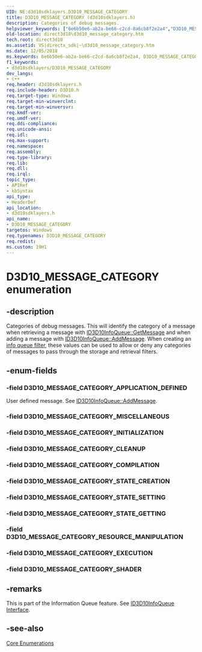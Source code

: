 ```yaml
---
UID: NE:d3d10sdklayers.D3D10_MESSAGE_CATEGORY
title: D3D10_MESSAGE_CATEGORY (d3d10sdklayers.h)
description: Categories of debug messages.
helpviewer_keywords: ["6e6b50e6-ab2a-be66-c2cd-8a6cb8f2e2a4","D3D10_MESSAGE_CATEGORY","D3D10_MESSAGE_CATEGORY enumeration [Direct3D 10]","D3D10_MESSAGE_CATEGORY_APPLICATION_DEFINED","D3D10_MESSAGE_CATEGORY_CLEANUP","D3D10_MESSAGE_CATEGORY_COMPILATION","D3D10_MESSAGE_CATEGORY_EXECUTION","D3D10_MESSAGE_CATEGORY_INITIALIZATION","D3D10_MESSAGE_CATEGORY_MISCELLANEOUS","D3D10_MESSAGE_CATEGORY_RESOURCE_MANIPULATION","D3D10_MESSAGE_CATEGORY_STATE_CREATION","D3D10_MESSAGE_CATEGORY_STATE_GETTING","D3D10_MESSAGE_CATEGORY_STATE_SETTING","d3d10sdklayers/D3D10_MESSAGE_CATEGORY","d3d10sdklayers/D3D10_MESSAGE_CATEGORY_APPLICATION_DEFINED","d3d10sdklayers/D3D10_MESSAGE_CATEGORY_CLEANUP","d3d10sdklayers/D3D10_MESSAGE_CATEGORY_COMPILATION","d3d10sdklayers/D3D10_MESSAGE_CATEGORY_EXECUTION","d3d10sdklayers/D3D10_MESSAGE_CATEGORY_INITIALIZATION","d3d10sdklayers/D3D10_MESSAGE_CATEGORY_MISCELLANEOUS","d3d10sdklayers/D3D10_MESSAGE_CATEGORY_RESOURCE_MANIPULATION","d3d10sdklayers/D3D10_MESSAGE_CATEGORY_STATE_CREATION","d3d10sdklayers/D3D10_MESSAGE_CATEGORY_STATE_GETTING","d3d10sdklayers/D3D10_MESSAGE_CATEGORY_STATE_SETTING","direct3d10.d3d10_message_category"]
old-location: direct3d10\d3d10_message_category.htm
tech.root: direct3d10
ms.assetid: VS|directx_sdk|~\d3d10_message_category.htm
ms.date: 12/05/2018
ms.keywords: 6e6b50e6-ab2a-be66-c2cd-8a6cb8f2e2a4, D3D10_MESSAGE_CATEGORY, D3D10_MESSAGE_CATEGORY enumeration [Direct3D 10], D3D10_MESSAGE_CATEGORY_APPLICATION_DEFINED, D3D10_MESSAGE_CATEGORY_CLEANUP, D3D10_MESSAGE_CATEGORY_COMPILATION, D3D10_MESSAGE_CATEGORY_EXECUTION, D3D10_MESSAGE_CATEGORY_INITIALIZATION, D3D10_MESSAGE_CATEGORY_MISCELLANEOUS, D3D10_MESSAGE_CATEGORY_RESOURCE_MANIPULATION, D3D10_MESSAGE_CATEGORY_STATE_CREATION, D3D10_MESSAGE_CATEGORY_STATE_GETTING, D3D10_MESSAGE_CATEGORY_STATE_SETTING, d3d10sdklayers/D3D10_MESSAGE_CATEGORY, d3d10sdklayers/D3D10_MESSAGE_CATEGORY_APPLICATION_DEFINED, d3d10sdklayers/D3D10_MESSAGE_CATEGORY_CLEANUP, d3d10sdklayers/D3D10_MESSAGE_CATEGORY_COMPILATION, d3d10sdklayers/D3D10_MESSAGE_CATEGORY_EXECUTION, d3d10sdklayers/D3D10_MESSAGE_CATEGORY_INITIALIZATION, d3d10sdklayers/D3D10_MESSAGE_CATEGORY_MISCELLANEOUS, d3d10sdklayers/D3D10_MESSAGE_CATEGORY_RESOURCE_MANIPULATION, d3d10sdklayers/D3D10_MESSAGE_CATEGORY_STATE_CREATION, d3d10sdklayers/D3D10_MESSAGE_CATEGORY_STATE_GETTING, d3d10sdklayers/D3D10_MESSAGE_CATEGORY_STATE_SETTING, direct3d10.d3d10_message_category
f1_keywords:
- d3d10sdklayers/D3D10_MESSAGE_CATEGORY
dev_langs:
- c++
req.header: d3d10sdklayers.h
req.include-header: D3D10.h
req.target-type: Windows
req.target-min-winverclnt: 
req.target-min-winversvr: 
req.kmdf-ver: 
req.umdf-ver: 
req.ddi-compliance: 
req.unicode-ansi: 
req.idl: 
req.max-support: 
req.namespace: 
req.assembly: 
req.type-library: 
req.lib: 
req.dll: 
req.irql: 
topic_type:
- APIRef
- kbSyntax
api_type:
- HeaderDef
api_location:
- d3d10sdklayers.h
api_name:
- D3D10_MESSAGE_CATEGORY
targetos: Windows
req.typenames: D3D10_MESSAGE_CATEGORY
req.redist: 
ms.custom: 19H1
---
```


# D3D10_MESSAGE_CATEGORY enumeration


## -description


Categories of debug messages. This will identify the category of a message when retrieving a message with <a href="https://docs.microsoft.com/windows/desktop/api/d3d10sdklayers/nf-d3d10sdklayers-id3d10infoqueue-getmessage">ID3D10InfoQueue::GetMessage</a> and when adding a message with <a href="https://docs.microsoft.com/windows/desktop/api/d3d10sdklayers/nf-d3d10sdklayers-id3d10infoqueue-addmessage">ID3D10InfoQueue::AddMessage</a>. When creating an <a href="https://docs.microsoft.com/windows/desktop/api/d3d10sdklayers/ns-d3d10sdklayers-d3d10_info_queue_filter">info queue filter</a>, these values can be used to allow or deny any categories of messages to pass through the storage and retrieval filters.


## -enum-fields




### -field D3D10_MESSAGE_CATEGORY_APPLICATION_DEFINED

User defined message. See <a href="https://docs.microsoft.com/windows/desktop/api/d3d10sdklayers/nf-d3d10sdklayers-id3d10infoqueue-addmessage">ID3D10InfoQueue::AddMessage</a>.


### -field D3D10_MESSAGE_CATEGORY_MISCELLANEOUS


### -field D3D10_MESSAGE_CATEGORY_INITIALIZATION


### -field D3D10_MESSAGE_CATEGORY_CLEANUP


### -field D3D10_MESSAGE_CATEGORY_COMPILATION


### -field D3D10_MESSAGE_CATEGORY_STATE_CREATION


### -field D3D10_MESSAGE_CATEGORY_STATE_SETTING


### -field D3D10_MESSAGE_CATEGORY_STATE_GETTING


### -field D3D10_MESSAGE_CATEGORY_RESOURCE_MANIPULATION


### -field D3D10_MESSAGE_CATEGORY_EXECUTION


### -field D3D10_MESSAGE_CATEGORY_SHADER




## -remarks



This is part of the Information Queue feature. See <a href="https://docs.microsoft.com/windows/desktop/api/d3d10sdklayers/nn-d3d10sdklayers-id3d10infoqueue">ID3D10InfoQueue Interface</a>.




## -see-also




<a href="https://docs.microsoft.com/windows/desktop/direct3d10/d3d10-graphics-reference-d3d10-core-enums">Core Enumerations</a>
 

 

